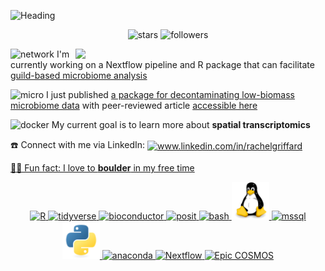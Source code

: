 ![Heading](https://github.com/rachelgriffard/rachelgriffard/assets/95938614/d029974e-a018-4f62-ae4f-1259874351c7)

<p align = "center">
<img src="https://img.shields.io/github/stars/rachelgriffard?label=Stars" alt="stars"> <img alt="followers" src="https://img.shields.io/github/followers/rachelgriffard?label=Followers&style=social">
</p>

<img src="https://github-readme-stats.vercel.app/api?username=rachelgriffard&show_icons=true&locale=en&rank_icon=github" width = 400 align = "right" />

<img src = "https://github.com/user-attachments/assets/63a0ebb0-3d48-4bbc-ad27-0dbd619d6283" alt = "network" width = "20" height = "20"> I'm currently working on a Nextflow pipeline and R package that can facilitate [guild-based microbiome analysis](https://genomemedicine.biomedcentral.com/articles/10.1186/s13073-021-00840-y)

<img src = "https://github.com/rachelgriffard/rachelgriffard/assets/95938614/563554b2-a53b-4d42-a893-5d3dd3d717cc" alt = "micro" width = "20" height = "20"> I just published [a package for decontaminating low-biomass microbiome data](https://github.com/rachelgriffard/micRoclean) with peer-reviewed article [accessible here](https://www.frontiersin.org/journals/bioinformatics/articles/10.3389/fbinf.2025.1556361/full)

<img src = "https://www.standardbio.com/FluidigmSite_Assets/PrdSrv-Tech_ImagingMassCytometry/Images/IMC_Co-detection-RNA-Protein-Lung_cir.png" alt = "docker" width = "20" height = "20"/> My current goal is to learn more about **spatial transcriptomics**

:phone: Connect with me via LinkedIn: <a href="https://www.linkedin.com/in/rachelgriffard" target="blank"><img align="center" src="https://raw.githubusercontent.com/rahuldkjain/github-profile-readme-generator/master/src/images/icons/Social/linked-in-alt.svg" alt="www.linkedin.com/in/rachelgriffard" height="20" width="20" />

🧗‍♀️ Fun fact: I love to **boulder** in my free time

<p align="center">
  <a href="https://www.r-project.org/" target="_blank" rel="noreferrer">
    <img src="https://upload.wikimedia.org/wikipedia/commons/thumb/1/1b/R_logo.svg/1200px-R_logo.svg.png" alt="R" width="60" height="60"/>
  </a>
  <a href="https://www.tidyverse.org/" target="_blank" rel="noreferrer">
    <img src="https://github.com/rachelgriffard/rachelgriffard/assets/95938614/13cc0c51-d675-42bc-b5a6-565f3d47c7d7" alt="tidyverse" width="60" height="60"/>
  </a>
  <a href="https://www.bioconductor.org/" target="_blank" rel="noreferrer">
    <img src="https://robertamezquita.github.io/orchestratingSingleCellAnalysis/cover.png" alt="bioconductor" width="60" height="60"/>
  </a>
  <a href="https://posit.co/" target="_blank" rel="noreferrer">
    <img src="https://github.com/rachelgriffard/rachelgriffard/assets/95938614/b45a6fd3-c65c-4788-9e4c-69695032cde0" alt="posit" width="60" height="60"/>
  </a>
  <a href="https://www.gnu.org/software/bash/" target="_blank" rel="noreferrer">
    <img src="https://www.vectorlogo.zone/logos/gnu_bash/gnu_bash-icon.svg" alt="bash" width="60" height="60"/>
  </a>
  <a href="https://www.linux.org/" target="_blank" rel="noreferrer">
    <img src="https://raw.githubusercontent.com/devicons/devicon/master/icons/linux/linux-original.svg" alt="linux" width="60" height="60"/>
  </a>
  <a href="https://www.microsoft.com/en-us/sql-server/sql-server-downloads" target="_blank" rel="noreferrer">
    <img src="https://user-images.githubusercontent.com/4249331/52232852-e2c4f780-28bd-11e9-835d-1e3cf3e43888.png" alt="mssql" width="60" height="60"/>
  </a>
  <a href="https://www.python.org" target="_blank" rel="noreferrer">
    <img src="https://raw.githubusercontent.com/devicons/devicon/master/icons/python/python-original.svg" alt="python" width="60" height="60"/>
  </a>
  <a href="https://www.anaconda.com/" target="_blank" rel="noreferrer">
    <img src="https://avatars.githubusercontent.com/u/497012?s=280&v=4" alt="anaconda" width="60" height="60"/>
  </a>
  <a href="https://www.nextflow.io/" target="_blank" rel="noreferrer">
    <img src="https://avatars.githubusercontent.com/u/6698688?s=280&v=4" alt="Nextflow" height="60"/>
  </a>
  <a href="https://cosmos.epic.com" target="_blank" rel="noreferrer">
    <img src="https://github.com/user-attachments/assets/57a6ca8a-9a06-4a76-9256-11a562fc019f" alt="Epic COSMOS" height="60"/>
  </a>
</p>
